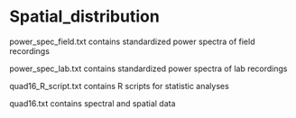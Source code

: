 # Spatial_distribution
power_spec_field.txt contains standardized power spectra of field recordings

power_spec_lab.txt contains standardized power spectra of lab recordings

quad16_R_script.txt contains R scripts for statistic analyses

quad16.txt contains spectral and spatial data 
